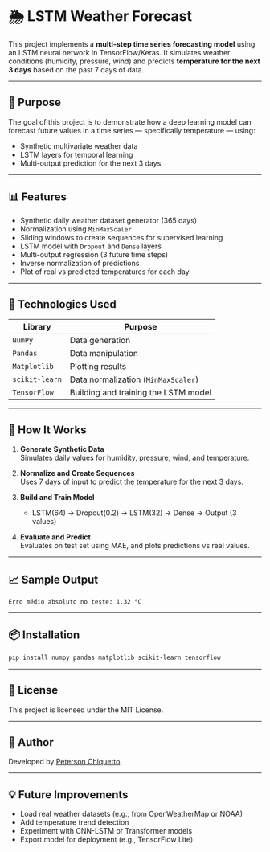 # 🌦️ LSTM Weather Forecast

This project implements a **multi-step time series forecasting model** using an LSTM neural network in TensorFlow/Keras. It simulates weather conditions (humidity, pressure, wind) and predicts **temperature for the next 3 days** based on the past 7 days of data.

---

## 📌 Purpose

The goal of this project is to demonstrate how a deep learning model can forecast future values in a time series — specifically temperature — using:

- Synthetic multivariate weather data
- LSTM layers for temporal learning
- Multi-output prediction for the next 3 days

---

## 📊 Features

- Synthetic daily weather dataset generator (365 days)
- Normalization using `MinMaxScaler`
- Sliding windows to create sequences for supervised learning
- LSTM model with `Dropout` and `Dense` layers
- Multi-output regression (3 future time steps)
- Inverse normalization of predictions
- Plot of real vs predicted temperatures for each day

---

## 🧠 Technologies Used

| Library         | Purpose                                 |
|----------------|------------------------------------------|
| `NumPy`         | Data generation                         |
| `Pandas`        | Data manipulation                       |
| `Matplotlib`    | Plotting results                        |
| `scikit-learn`  | Data normalization (`MinMaxScaler`)     |
| `TensorFlow`    | Building and training the LSTM model    |

---

## 🚀 How It Works

1. **Generate Synthetic Data**  
   Simulates daily values for humidity, pressure, wind, and temperature.

2. **Normalize and Create Sequences**  
   Uses 7 days of input to predict the temperature for the next 3 days.

3. **Build and Train Model**  
   - LSTM(64) → Dropout(0.2) → LSTM(32) → Dense → Output (3 values)

4. **Evaluate and Predict**  
   Evaluates on test set using MAE, and plots predictions vs real values.

---

## 📈 Sample Output

```text
Erro médio absoluto no teste: 1.32 °C
````

---

## 📦 Installation

```bash
pip install numpy pandas matplotlib scikit-learn tensorflow
```

---

## 📝 License

This project is licensed under the MIT License.

---

## 👤 Author

Developed by [Peterson Chiquetto](https://github.com/petersonchiquetto)

---

## 💡 Future Improvements

* Load real weather datasets (e.g., from OpenWeatherMap or NOAA)
* Add temperature trend detection
* Experiment with CNN-LSTM or Transformer models
* Export model for deployment (e.g., TensorFlow Lite)
